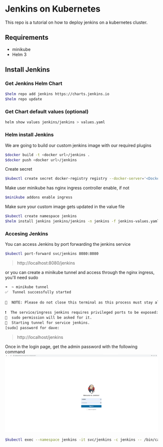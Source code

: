 # Jenkins on Kubernetes 

This repo is a tutorial on how to deploy jenkins on a kubernetes cluster. 

## Requirements
- minikube
- Helm 3

## Install Jenkins 

### Get Jenkins Helm Chart

```sh
$helm repo add jenkins https://charts.jenkins.io
$helm repo update
```

### Get Chart default values (optional)

```sh
helm show values jenkins/jenkins > values.yaml
```

### Helm install Jenkins 

We are going to build our custom jenkins image with our required plugins
```sh
$docker build -t <docker url>/jenkins .
$docker push <docker url>/jenkins
```
Create secret
```sh
$kubectl create secret docker-registry registry --docker-server='<Docker registry URL here>' --docker-username='<docker registry username>' --docker-password='<password here>' --docker-email='<docker registry email>'
```

Make user minikube has nginx ingress controller enable, if not
```sh
$minikube addons enable ingress
```

Make sure your custom image gets updated in the value file

```sh
$kubectl create namespace jenkins
$helm install jenkins jenkins/jenkins -n jenkins -f jenkins-values.yaml
```

### Accesing Jenkins
You can access Jenkins by port forwarding the jenkins service

```sh
$kubectl port-forward svc/jenkins 8080:8080
```
>http://localhost:8080/jenkins

or you can create a minikube tunnel and access through the nginx ingress, you'll need sudo
```sh
➜  ~ minikube tunnel
✅  Tunnel successfully started

📌  NOTE: Please do not close this terminal as this process must stay alive for the tunnel to be accessible ...

❗  The service/ingress jenkins requires privileged ports to be exposed: [80 443]
🔑  sudo permission will be asked for it.
🏃  Starting tunnel for service jenkins.
[sudo] password for dave:
```
>http://localhost/jenkins

Once in the login page, get the admin password with the following command
![login](img/login.PNG)
```sh
$kubectl exec --namespace jenkins -it svc/jenkins -c jenkins -- /bin/cat /run/secrets/chart-admin-password && echo
```



